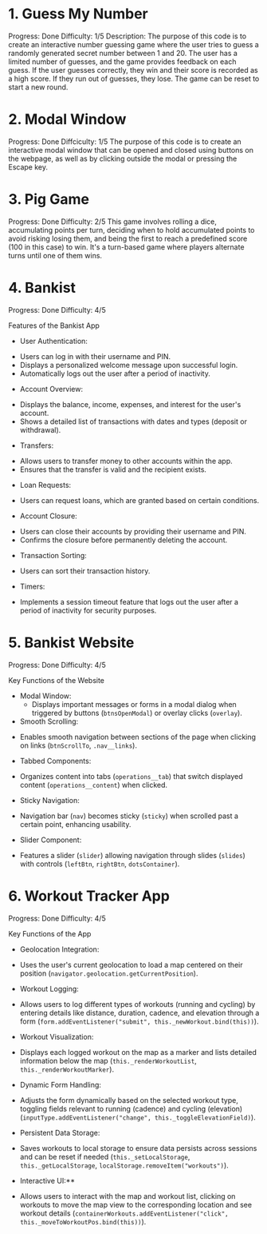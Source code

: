 # 1. Guess My Number
   Progress: Done
   Difficulty: 1/5
   Description: The purpose of this code is to create an interactive number guessing game where the user tries to guess a randomly generated secret number between 1 and 20. The user has a limited number of guesses, and the game provides feedback on each guess. If the user guesses correctly, they win and their score is recorded as a high score. If they run out of guesses, they lose. The game can be reset to start a new round.
   
# 2. Modal Window
   Progress: Done
   Diffciculty: 1/5
   The purpose of this code is to create an interactive modal window that can be opened and closed using buttons on the webpage, as well as by clicking outside the modal or pressing the Escape key.

# 3. Pig Game
   Progress: Done
   Difficulty: 2/5
   This game involves rolling a dice, accumulating points per turn, deciding when to hold accumulated points to avoid risking losing them, and being the first to reach a predefined score (100 in this case) to win. It's a turn-based game where players alternate turns until one of them wins.

# 4. Bankist
   Progress: Done
   Difficulty: 4/5

   Features of the Bankist App

+ User Authentication:
- Users can log in with their username and PIN.
- Displays a personalized welcome message upon successful login.
- Automatically logs out the user after a period of inactivity.

+ Account Overview:
- Displays the balance, income, expenses, and interest for the user's account.
- Shows a detailed list of transactions with dates and types (deposit or withdrawal).

+ Transfers:
- Allows users to transfer money to other accounts within the app.
- Ensures that the transfer is valid and the recipient exists.

+ Loan Requests:
- Users can request loans, which are granted based on certain conditions.

+ Account Closure:
- Users can close their accounts by providing their username and PIN.
- Confirms the closure before permanently deleting the account.

+ Transaction Sorting:
- Users can sort their transaction history.

+ Timers:

- Implements a session timeout feature that logs out the user after a period of inactivity for security purposes.

# 5. Bankist Website

   Progress: Done
   Difficulty: 4/5

   Key Functions of the Website

+ Modal Window:
   - Displays important messages or forms in a modal dialog when triggered by buttons (`btnsOpenModal`) or overlay clicks (`overlay`).
+ Smooth Scrolling:
- Enables smooth navigation between sections of the page when clicking on links (`btnScrollTo`, `.nav__links`).

+ Tabbed Components:
- Organizes content into tabs (`operations__tab`) that switch displayed content (`operations__content`) when clicked.

+ Sticky Navigation:
- Navigation bar (`nav`) becomes sticky (`sticky`) when scrolled past a certain point, enhancing usability.

+ Slider Component:
 - Features a slider (`slider`) allowing navigation through slides (`slides`) with controls (`leftBtn`, `rightBtn`, `dotsContainer`).

# 6. Workout Tracker App
   Progress: Done
   Difficulty: 4/5

Key Functions of the App

+ Geolocation Integration:
- Uses the user's current geolocation to load a map centered on their position (`navigator.geolocation.getCurrentPosition`).

+ Workout Logging:
- Allows users to log different types of workouts (running and cycling) by entering details like distance, duration, cadence, and elevation through a form (`form.addEventListener("submit", this._newWorkout.bind(this))`).

+ Workout Visualization:
- Displays each logged workout on the map as a marker and lists detailed information below the map (`this._renderWorkoutList`, `this._renderWorkoutMarker`).

+ Dynamic Form Handling:
- Adjusts the form dynamically based on the selected workout type, toggling fields relevant to running (cadence) and cycling (elevation) (`inputType.addEventListener("change", this._toggleElevationField)`).

+ Persistent Data Storage:
- Saves workouts to local storage to ensure data persists across sessions and can be reset if needed (`this._setLocalStorage`, `this._getLocalStorage`, `localStorage.removeItem("workouts")`).

+ Interactive UI:**
- Allows users to interact with the map and workout list, clicking on workouts to move the map view to the corresponding location and see workout details (`containerWorkouts.addEventListener("click", this._moveToWorkoutPos.bind(this))`).
